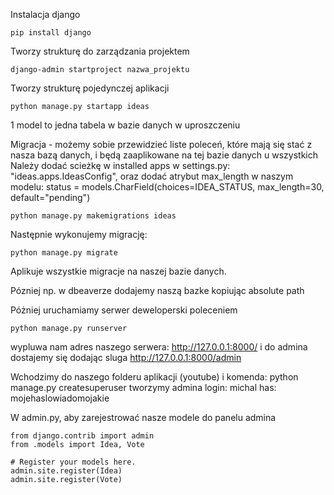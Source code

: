 Instalacja django

```commandline
pip install django
```

Tworzy strukturę do zarządzania projektem
```
django-admin startproject nazwa_projektu
```

Tworzy strukturę pojedynczej aplikacji
```commandline
python manage.py startapp ideas
```

1 model to jedna tabela w bazie danych w uproszczeniu

Migracja - możemy sobie przewidzieć liste poleceń, które mają się stać z nasza bazą danych, i będą zaaplikowane na tej bazie danych u wszystkich
Należy dodać scieżkę w installed apps w settings.py: "ideas.apps.IdeasConfig",
oraz dodać atrybut max_length w naszym modelu: status = models.CharField(choices=IDEA_STATUS, max_length=30, default="pending")
```commandline
python manage.py makemigrations ideas
```
Następnie wykonujemy migrację:
```commandline
python manage.py migrate
```
Aplikuje wszystkie migracje na naszej bazie danych.

Pózniej np. w dbeaverze dodajemy naszą bazke kopiując absolute path

Póżniej uruchamiamy serwer deweloperski poleceniem
```commandline
python manage.py runserver
```

wypluwa nam adres naszego serwera: http://127.0.0.1:8000/
i do admina dostajemy się dodając sluga http://127.0.0.1:8000/admin

Wchodzimy do naszego folderu aplikacji (youtube) i komenda: python manage.py createsuperuser
tworzymy admina
login: michal
has: mojehaslowiadomojakie

W admin.py, aby zarejestrować nasze modele do panelu admina
```commandline
from django.contrib import admin
from .models import Idea, Vote

# Register your models here.
admin.site.register(Idea)
admin.site.register(Vote)
```